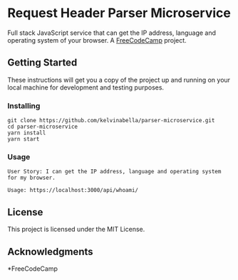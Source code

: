 # Request Header Parser Microservice

Full stack JavaScript service that can get the IP address, language and operating system of your browser. A [FreeCodeCamp](https://www.freecodecamp.org/challenges/request-header-parser-microservice) project.

## Getting Started

These instructions will get you a copy of the project up and running on your local machine for development and testing purposes.

### Installing

```
git clone https://github.com/kelvinabella/parser-microservice.git
cd parser-microservice
yarn install
yarn start
```

### Usage

```
User Story: I can get the IP address, language and operating system for my browser.
```

```
Usage: https://localhost:3000/api/whoami/
```

## License

This project is licensed under the MIT License.

## Acknowledgments

*FreeCodeCamp
